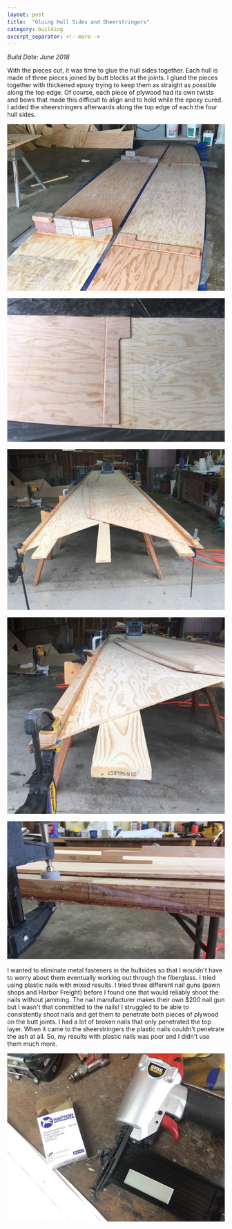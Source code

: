 ```yaml
---
layout: post
title:  "Gluing Hull Sides and Sheerstringers"
category: building
excerpt_separator: <!--more-->
---
```


*Build Date: June 2018*

 With the pieces cut, it was time to glue the hull sides together. Each hull is made of three pieces joined by butt blocks at the joints. I glued the pieces together with thickened epoxy trying to keep them as straight as possible along the top edge. Of course, each piece of plywood had its own twists and bows that made this difficult to align and to hold while the epoxy cured. I added the sheerstringers afterwards along the top edge of each the four hull sides.

<!--more-->

![Gluing Hullsides](/assets/images/hullsides-gluing.jpg)

![Butt Block](/assets/images/hullsides-butt-block.jpg)

![Butt Block](/assets/images/hullsides-stringers1.jpg)

![Butt Block](/assets/images/hullsides-stringers2.jpg)

![Butt Block](/assets/images/hullsides-scarf.jpg)

I wanted to eliminate metal fasteners in the hullsides so that I wouldn't have to worry about them eventually working out through the fiberglass. I tried using plastic nails with mixed results. I tried three different nail guns (pawn shops and Harbor Freight) before I found one that would reliably shoot the nails without jamming. The nail manufacturer makes their own $200 nail gun but I wasn't that committed to the nails! I struggled to be able to consistently shoot nails and get them to penetrate both pieces of plywood on the butt joints. I had a lot of broken nails that only penetrated the top layer. When it came to the sheerstringers the plastic nails couldn't penetrate the ash at all. So, my results with plastic nails was poor and I didn't use them much more.

![Plastic Nails](/assets/images/hullsides-plastic.jpg)
